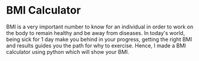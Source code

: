 # BMI Calculator
BMI is a very important number to know for an individual in order to work on the body to remain healthy and be away from diseases. In today's world, being sick for 1 day make you behind in your progress, getting the right BMI and results guides you the path for why to exercise. Hence, I made a BMI calculator using python which will show your BMI.
